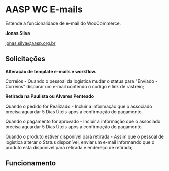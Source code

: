 # AASP WC E-mails
Estende a funcionalidade de e-mail do WooCommerce.

**Jonas Silva**

jonas.silva@aasp.org.br

## Solicitações
**Alteração de template e-mails e workflow.**

Correios - Quando o pessoal da logistica mudar o status para "Enviado - Correios" disparar um e-mail contendo o codigo e link de rastreio;

**Retirada na Paulista ou Alvares Penteado**

Quando o pedido for Realizado - Incluir a informação que o associado precisa aguardar 5 Dias Úteis após a confirmação do pagamento.

Quando o pagamento for aprovado - Incluir a informação que o associado precisa aguardar 5 Dias Úteis após a confirmação do pagamento.

Quando o produto estiver  disponível para retirada - Assim que o pessoal de logística alterar o Status disponível, enviar um e-mail informando que o produto esta disponível para retirada e endereço de retirada;

## Funcionamento